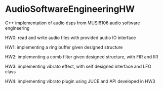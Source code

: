 # AudioSoftwareEngineeringHW
C++ implementation of audio dsps from MUSI6106 audio software engineering

HW0: read and write audio files with provided audio IO interface

HW1: implementing a ring buffer given designed structure

HW2: implementing a comb filter given designed structure, with FIR and IIR

HW3: implementing vibrato effect, with self designed interface and LFO class

HW4: implementing vibrato plugin using JUCE and API developed in HW3